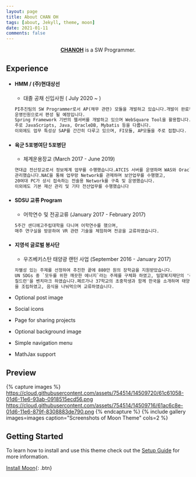 ```yaml
---
layout: page
title: About CHAN OH
tags: [about, Jekyll, theme, moon]
date: 2021-01-11
comments: false
---
```


<center><a href="{{ site.url }}"><b>CHANOH</b></a>  is a SW Programmer.</center>

## Experience
* #### HMM / (주)현대상선 

  * 대졸 공채 신입사원  ( July 2020 ~ )

  ```html
  PI추진팀의 SW Programmer로서 AP(채무 관련) 모듈을 개발하고 있습니다.개발이 완료된 후 IT
  운영인원으로서 편성 될 예정입니다.
  Spring Framework 기반의 웹서버를 개발하고 있으며 WebSquare Tool을 활용합니다.
  주로 JavaScripts, Java, OracleDB, Mybatis 등을 다룹니다.
  이외에도 업무 특성상 SAP를 간간히 다루고 있으며, FI모듈, AP모듈을 주로 접합니다.
  ```

  

* #### 육군 5포병여단 5포병단

  * 체계운용장교 (March 2017 - June 2019)

  ```html
  연대급 전산장교로서 정보체계 업무를 수행했습니다.ATCIS 서버를 운영하며 WAS와 Oracle DB를
  관리했습니다.NAC을 통해 업무망 Network를 관제하며 보안업무를 수행했고,
  20여대 PC가 상시 접속하는 전술용 Network를 구축 및 운영했습니다.
  이외에도 기본 재산 관리 및 기타 전산업무를 수행했습니다
  ```

  

* #### SDSU 교류 Program

  *  어학연수 및 전공교류 (January 2017 - February 2017)

  ```html
  5주간 샌디에고주립대학을 다니며 어학연수를 했으며,
  매주 연구실을 방문하여 VR 관련 기술을 체험하며 전공을 교류하였습니다.
  ```

  

* #### 지영석 글로벌 봉사단

  * 우즈베키스탄 태양광 랜턴 사업 (September 2016 - January 2017)

  ```html
  차별성 있는 주제를 선정하여 추진한 끝에 880만 원의 장학금을 지원받았습니다.
  UN SDGs 중 `모두를 위한 깨끗한 에너지`라는 주제를 구체화 하였고, 밀알복지재단의 '라이팅
  칠드런'을 벤치마크 하였습니다.페르가나 37학교의 초중학생과 함께 한국을 소개하며 태양광랜턴
  을 조립하였고, 음식을 나눠먹으며 교류하였습니다.
  ```

  

* Optional post image

* Social icons

* Page for sharing projects

* Optional background image

* Simple navigation menu

* MathJax support

## Preview

{% capture images %}
    https://cloud.githubusercontent.com/assets/754514/14509720/61c61058-01d6-11e6-93ab-0918515ecd56.png
    https://cloud.githubusercontent.com/assets/754514/14509716/61ac6c8e-01d6-11e6-879f-8308883de790.png
{% endcapture %}
{% include gallery images=images caption="Screenshots of Moon Theme" cols=2 %}


## Getting Started

To learn how to install and use this theme check out the [Setup Guide](http://taylantatli.me/Moon/moon-theme/) for more information.
      
[Install Moon](https://github.com/TaylanTatli/Moon){: .btn}
